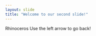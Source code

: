 ```yaml
---
layout: slide
title: "Welcome to our second slide!"
---
```

Rhinoceros
Use the left arrow to go back!
